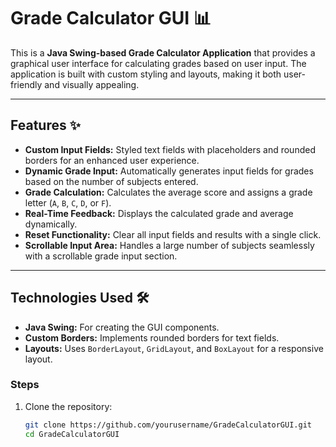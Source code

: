 # Grade Calculator GUI 📊

This is a **Java Swing-based Grade Calculator Application** that provides a graphical user interface for calculating grades based on user input. The application is built with custom styling and layouts, making it both user-friendly and visually appealing.

---

## Features ✨

- **Custom Input Fields:** Styled text fields with placeholders and rounded borders for an enhanced user experience.
- **Dynamic Grade Input:** Automatically generates input fields for grades based on the number of subjects entered.
- **Grade Calculation:** Calculates the average score and assigns a grade letter (`A`, `B`, `C`, `D`, or `F`).
- **Real-Time Feedback:** Displays the calculated grade and average dynamically.
- **Reset Functionality:** Clear all input fields and results with a single click.
- **Scrollable Input Area:** Handles a large number of subjects seamlessly with a scrollable grade input section.

---

## Technologies Used 🛠️

- **Java Swing:** For creating the GUI components.
- **Custom Borders:** Implements rounded borders for text fields.
- **Layouts:** Uses `BorderLayout`, `GridLayout`, and `BoxLayout` for a responsive layout.





### Steps
1. Clone the repository:
   ```bash
   git clone https://github.com/yourusername/GradeCalculatorGUI.git
   cd GradeCalculatorGUI
